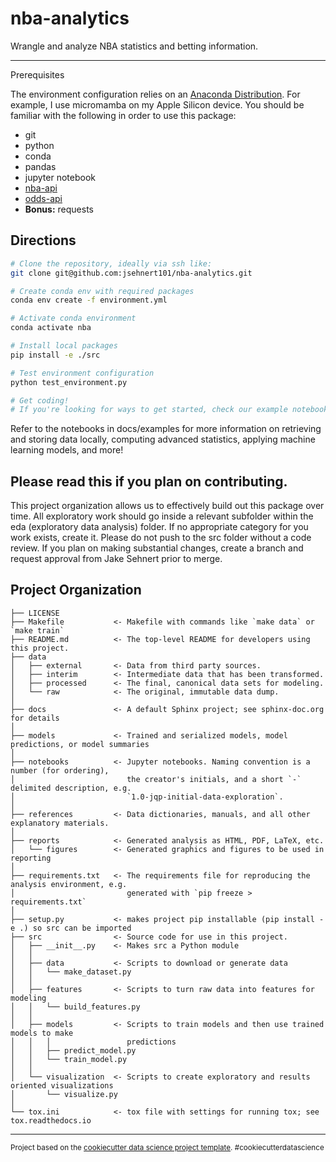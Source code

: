 nba-analytics
==============================

Wrangle and analyze NBA statistics and betting information.

------------

Prerequisites

The environment configuration relies on an [Anaconda Distribution](https://anaconda.org). For example, I use micromamba on my Apple Silicon device. 
You should be familiar with the following in order to use this package:

- git
- python
- conda
- pandas
- jupyter notebook
- [nba-api](https://github.com/swar/nba_api/tree/master)
- [odds-api](https://the-odds-api.com)
- **Bonus:** requests

Directions
------------

```bash
# Clone the repository, ideally via ssh like:
git clone git@github.com:jsehnert101/nba-analytics.git

# Create conda env with required packages
conda env create -f environment.yml

# Activate conda environment
conda activate nba

# Install local packages
pip install -e ./src

# Test environment configuration
python test_environment.py

# Get coding!
# If you're looking for ways to get started, check our example notebooks under docs/examples.
```

Refer to the notebooks in docs/examples for more information on retrieving and storing data locally, computing advanced statistics, applying machine learning models, and more!

Please read this if you plan on contributing.
------------

This project organization allows us to effectively build out this package over time. All exploratory work should go inside a relevant subfolder within the eda (exploratory data analysis) folder. If no appropriate category for you work exists, create it. Please do not push to the src folder without a code review. If you plan on making substantial changes, create a branch and request approval from Jake Sehnert prior to merge.

Project Organization
------------

    ├── LICENSE
    ├── Makefile           <- Makefile with commands like `make data` or `make train`
    ├── README.md          <- The top-level README for developers using this project.
    ├── data
    │   ├── external       <- Data from third party sources.
    │   ├── interim        <- Intermediate data that has been transformed.
    │   ├── processed      <- The final, canonical data sets for modeling.
    │   └── raw            <- The original, immutable data dump.
    │
    ├── docs               <- A default Sphinx project; see sphinx-doc.org for details
    │
    ├── models             <- Trained and serialized models, model predictions, or model summaries
    │
    ├── notebooks          <- Jupyter notebooks. Naming convention is a number (for ordering),
    │                         the creator's initials, and a short `-` delimited description, e.g.
    │                         `1.0-jqp-initial-data-exploration`.
    │
    ├── references         <- Data dictionaries, manuals, and all other explanatory materials.
    │
    ├── reports            <- Generated analysis as HTML, PDF, LaTeX, etc.
    │   └── figures        <- Generated graphics and figures to be used in reporting
    │
    ├── requirements.txt   <- The requirements file for reproducing the analysis environment, e.g.
    │                         generated with `pip freeze > requirements.txt`
    │
    ├── setup.py           <- makes project pip installable (pip install -e .) so src can be imported
    ├── src                <- Source code for use in this project.
    │   ├── __init__.py    <- Makes src a Python module
    │   │
    │   ├── data           <- Scripts to download or generate data
    │   │   └── make_dataset.py
    │   │
    │   ├── features       <- Scripts to turn raw data into features for modeling
    │   │   └── build_features.py
    │   │
    │   ├── models         <- Scripts to train models and then use trained models to make
    │   │   │                 predictions
    │   │   ├── predict_model.py
    │   │   └── train_model.py
    │   │
    │   └── visualization  <- Scripts to create exploratory and results oriented visualizations
    │       └── visualize.py
    │
    └── tox.ini            <- tox file with settings for running tox; see tox.readthedocs.io
--------

<p><small>Project based on the <a target="_blank" href="https://drivendata.github.io/cookiecutter-data-science/">cookiecutter data science project template</a>. #cookiecutterdatascience</small></p>
